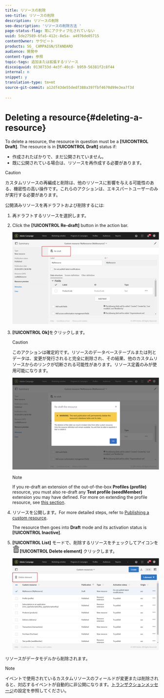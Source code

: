 ```yaml
---
title: リソースの削除
seo-title: リソースの削除
description: リソースの削除
seo-description: 'リソースの削除方法 '
page-status-flag: 常にアクティブ化されていない
uuid: 5de27589-6fa5-412c-8e5a- a4976de05715
contentOwner: サウビート
products: SG_ CAMPAIGN/STANDARD
audience: 開発中
content-type: 参照
topic-tags: 追加または拡張するリソース
discoiquuid: 0130733d-4e3f-40cd- b959-56381f2c8f44
internal: n
snippet: y
translation-type: tm+mt
source-git-commit: a12df43de55dedf388a397fbf4670d99e3ea7f3d

---
```



# Deleting a resource{#deleting-a-resource}

To delete a resource, the resource in question must be a **[!UICONTROL Draft]**. The resource is in **[!UICONTROL Draft]** status if:

* 作成されたばかりで、まだ公開されていません。
* 既に公開されている場合は、リソースを再作成する必要があります。

>[!CAUTION]
>
>カスタムリソースの再編成と削除は、他のリソースに影響を与える可能性のある、機密性の高い操作です。これらのアクションは、エキスパートユーザーのみが実行する必要があります。

公開済みリソースを再ドラフトおよび削除するには:

1. 再ドラフトするリソースを選択します。
1. Click the **[!UICONTROL Re-draft]** button in the action bar.

   ![](assets/schema_extension_uc26.png)

1. **[!UICONTROL Ok]**&#x200B;をクリックします。

   >[!CAUTION]
   >
   >このアクションは確定的です。リソースのデータベーステーブルまたは列とデータは、変更が発行されると完全に削除され、その結果、他のカスタムリソースからのリンクが切断される可能性があります。リソース定義のみが使用可能になります。

   ![](assets/schema_extension_uc27.png)

   >[!NOTE]
   >
   >If you re-draft an extension of the out-of-the-box **Profiles (profile)** resource, you must also re-draft any **Test profile (seedMember)** extension you may have defined. For more on extending the profile resource, see [this section](../../developing/using/extending-the-profile-resource-with-a-new-field.md).

1. リソースを公開します。For more detailed steps, refer to [Publishing a custom resource](../../developing/using/updating-the-database-structure.md#publishing-a-custom-resource).

   The resource then goes into **Draft** mode and its activation status is **[!UICONTROL Inactive]**.

1. **[!UICONTROL List]** モードで、削除するリソースをチェックしてアイコンを ![](assets/delete_darkgrey-24px.png)**[!UICONTROL Delete element]** クリックします。

   ![](assets/schema_extension_uc28.png)

リソースがデータモデルから削除されます。

>[!NOTE]
>
>イベントで使用されているカスタムリソースのフィールドが変更または削除されると、対応するイベントが自動的に非公開になります。[トランザクションメッセージ](../../administration/using/configuring-transactional-messaging.md)の設定を参照してください。

